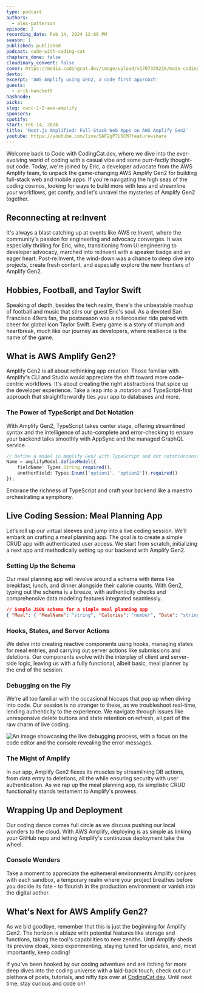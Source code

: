 ```yaml
---
type: podcast
authors:
  - alex-patterson
episode: 2
recording_date: Feb 14, 2024 12:00 PM
season: 1
published: published
podcast: code-with-coding-cat
chapters_done: false
cloudinary_convert: false
cover: https://media.codingcat.dev/image/upload/v1707339236/main-codingcatdev-photo/2024-2-14-amplify-gen2.png
devto:
excerpt: 'AWS Amplify using Gen2, a code first approach'
guests:
  - erik-hanchett
hashnode:
picks:
slug: cwcc-1-2-aws-amplify
sponsors:
spotify:
start: Feb 14, 2024
title: 'Next.js Amplified: Full-Stack Web Apps on AWS Amplify Gen2'
youtube: https://youtube.com/live/SAF2gP7U5CM?feature=share
---
```


<script>
  import OpenIn from '$lib/components/content/OpenIn.svelte'
</script>

<OpenIn url="https://github.com/CodingCatDev/amplify-gen2-nextjs-code-with-codingcatdev"  />

Welcome back to Code with CodingCat.dev, where we dive into the ever-evolving world of coding with a casual vibe and some purr-fectly thought-out code. Today, we're joined by Eric, a developer advocate from the AWS Amplify team, to unpack the game-changing AWS Amplify Gen2 for building full-stack web and mobile apps. If you're navigating the high seas of the coding cosmos, looking for ways to build more with less and streamline your workflows, get comfy, and let's unravel the mysteries of Amplify Gen2 together.

## Reconnecting at re:Invent

It's always a blast catching up at events like AWS re:Invent, where the community's passion for engineering and advocacy converges. It was especially thrilling for Eric, who, transitioning from UI engineering to developer advocacy, marched into re:Invent with a speaker badge and an eager heart. Post-re:Invent, the wind-down was a chance to deep dive into projects, create fresh content, and especially explore the new frontiers of Amplify Gen2.

## Hobbies, Football, and Taylor Swift

Speaking of depth, besides the tech realm, there's the unbeatable mashup of football and music that stirs our guest Eric's soul. As a devoted San Francisco 49ers fan, the postseason was a rollercoaster ride paired with cheer for global icon Taylor Swift. Every game is a story of triumph and heartbreak, much like our journey as developers, where resilience is the name of the game.

## What is AWS Amplify Gen2?

Amplify Gen2 is all about rethinking app creation. Those familiar with Amplify's CLI and Studio would appreciate the shift toward more code-centric workflows. It's about creating the right abstractions that spice up the developer experience. Take a leap into a .notation and TypeScript-first approach that straightforwardly ties your app to databases and more.

### The Power of TypeScript and Dot Notation

With Amplify Gen2, TypeScript takes center stage, offering streamlined syntax and the intelligence of auto-complete and error-checking to ensure your backend talks smoothly with AppSync and the managed GraphQL service.

```typescript
// Define a model in Amplify Gen2 with TypeScript and dot notationconst model
Name = amplifyModel.defineModel({
	fieldName: Types.String.required(),
	anotherField: Types.Enum(['option1', 'option2']).required()
});
```

Embrace the richness of TypeScript and craft your backend like a maestro orchestrating a symphony.

## Live Coding Session: Meal Planning App

Let’s roll up our virtual sleeves and jump into a live coding session. We’ll embark on crafting a meal planning app. The goal is to create a simple CRUD app with authenticated user access. We start from scratch, initializing a next app and methodically setting up our backend with Amplify Gen2.

### Setting Up the Schema

Our meal planning app will revolve around a schema with items like breakfast, lunch, and dinner alongside their calorie counts. With Gen2, typing out the schema is a breeze, with authenticity checks and comprehensive data modeling features integrated seamlessly.

```json
// Sample JSON schema for a simple meal planning app
{ "Meal": { "MealName": "string", "Calories": "number", "Date": "string" } }
```

### Hooks, States, and Server Actions

We delve into creating reactive components using hooks, managing states for meal entries, and carrying out server actions like submissions and deletions. Our components evolve with the interplay of client and server-side logic, leaving us with a fully functional, albeit basic, meal planner by the end of the session.

### Debugging on the Fly

We're all too familiar with the occasional hiccups that pop up when diving into code. Our session is no stranger to these, as we troubleshoot real-time, lending authenticity to the experience. We navigate through issues like unresponsive delete buttons and state retention on refresh, all part of the raw charm of live coding.

![An image showcasing the live debugging process, with a focus on the code editor and the console revealing the error messages.](https://media.codingcat.dev/image/upload/v1709762335/main-codingcatdev-photo/3QAnMKyWNPuCC6pA4Gvq-4371.67.png)

### The Might of Amplify

In our app, Amplify Gen2 flexes its muscles by streamlining DB actions, from data entry to deletions, all the while ensuring security with user authentication. As we rap up the meal planning app, its simplistic CRUD functionality stands testament to Amplify's prowess.

## Wrapping Up and Deployment

Our coding dance comes full circle as we discuss pushing our local wonders to the cloud. With AWS Amplify, deploying is as simple as linking your GitHub repo and letting Amplify's continuous deployment take the wheel.

### Console Wonders

Take a moment to appreciate the ephemeral environments Amplify conjures with each sandbox, a temporary realm where your project breathes before you decide its fate - to flourish in the production environment or vanish into the digital aether.

## What's Next for AWS Amplify Gen2?

As we bid goodbye, remember that this is just the beginning for Amplify Gen2. The horizon is ablaze with potential features like storage and functions, taking the tool's capabilities to new zeniths. Until Amplify sheds its preview cloak, keep experimenting, staying tuned for updates, and, most importantly, keep coding!

If you've been hooked by our coding adventure and are itching for more deep dives into the coding universe with a laid-back touch, check out our plethora of posts, tutorials, and nifty tips over at [CodingCat.dev](http://codingcat.dev). Until next time, stay curious and code on!
